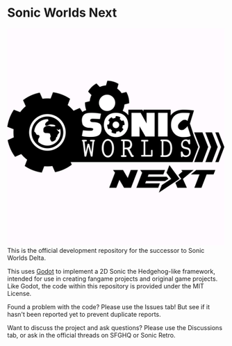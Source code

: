 # Sonic Worlds Next
![Logo](SageLogo.png)
This is the official development repository for the successor to Sonic Worlds Delta.

This uses [Godot](https://godotengine.org/) to implement a 2D Sonic the Hedgehog-like framework, intended for use in creating fangame projects and original game projects. Like Godot, the code within this repository is provided under the MIT License.

Found a problem with the code? Please use the Issues tab! But see if it hasn't been reported yet to prevent duplicate reports.

Want to discuss the project and ask questions? Please use the Discussions tab, or ask in the official threads on SFGHQ or Sonic Retro.
